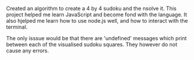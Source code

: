 Created an algorithm to create a 4 by 4 sudoku and the nsolve it. This project helped me learn JavaScript and become fond with the language. It also hjelped me learn how to use node.js well, and how to interact with the terminal.

The only isssue would be that there are 'undefined' messages which print between each of the visualised sudoku squares. They however do not cause any errors.